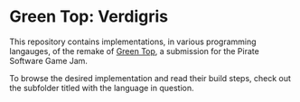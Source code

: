 # Green Top: Verdigris
This repository contains implementations, in various programming langauges, of the remake of [Green Top](https://rayo75.itch.io/green-top), a submission for the Pirate Software Game Jam.

To browse the desired implementation and read their build steps, check out the subfolder titled with the language in question.